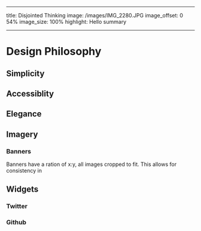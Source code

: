----

title: Disjointed Thinking
image: /images/IMG_2280.JPG
image_offset: 0 54%
image_size: 100%
highlight: Hello summary

----

# Design Philosophy

## Simplicity
## Accessiblity
## Elegance
## Imagery
### Banners
Banners have a ration of x:y, all images cropped to fit. This allows for consistency in 
## Widgets
### Twitter
### Github